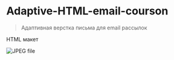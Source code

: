 # Adaptive-HTML-email-courson

> Адаптивная верстка письма для email рассылок

HTML макет

![[JPEG file]([https://github.com/Nkaltaeva/HTML-email/blob/main/img/courson.jpeg)](https://github.com/Nkaltaeva/HTML-email/blob/main/img/courson.jpeg)
